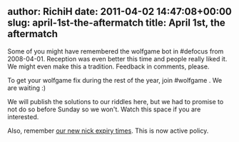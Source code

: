 author: RichiH
date: 2011-04-02 14:47:08+00:00
slug: april-1st-the-aftermatch
title: April 1st, the aftermatch
---

Some of you might have remembered the wolfgame bot in #defocus from 2008-04-01. Reception was even better this time and people really liked it. We might even make this a tradition. Feedback in comments, please.

To get your wolfgame fix during the rest of the year, join #wolfgame . We are waiting :)

We will publish the solutions to our riddles here, but we had to promise to not do so before Sunday so we won't. Watch this space if you are interested.

Also, remember [our new nick expiry times](http://blog.freenode.net/2011/03/change-in-nick-expiry-times/). This is now active policy.

